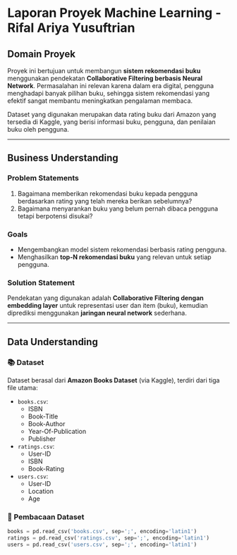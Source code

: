 # Laporan Proyek Machine Learning - Rifal Ariya Yusuftrian

## Domain Proyek

Proyek ini bertujuan untuk membangun **sistem rekomendasi buku** menggunakan pendekatan **Collaborative Filtering berbasis Neural Network**. Permasalahan ini relevan karena dalam era digital, pengguna menghadapi banyak pilihan buku, sehingga sistem rekomendasi yang efektif sangat membantu meningkatkan pengalaman membaca.

Dataset yang digunakan merupakan data rating buku dari Amazon yang tersedia di Kaggle, yang berisi informasi buku, pengguna, dan penilaian buku oleh pengguna.

---

## Business Understanding

### Problem Statements

1. Bagaimana memberikan rekomendasi buku kepada pengguna berdasarkan rating yang telah mereka berikan sebelumnya?
2. Bagaimana menyarankan buku yang belum pernah dibaca pengguna tetapi berpotensi disukai?

### Goals

- Mengembangkan model sistem rekomendasi berbasis rating pengguna.
- Menghasilkan **top-N rekomendasi buku** yang relevan untuk setiap pengguna.

### Solution Statement

Pendekatan yang digunakan adalah **Collaborative Filtering dengan embedding layer** untuk representasi user dan item (buku), kemudian diprediksi menggunakan **jaringan neural network** sederhana.

---

## Data Understanding

### 📚 Dataset

Dataset berasal dari **Amazon Books Dataset** (via Kaggle), terdiri dari tiga file utama:

- `books.csv`:
  - ISBN
  - Book-Title
  - Book-Author
  - Year-Of-Publication
  - Publisher
- `ratings.csv`:
  - User-ID
  - ISBN
  - Book-Rating
- `users.csv`:
  - User-ID
  - Location
  - Age

### 📂 Pembacaan Dataset

```python
books = pd.read_csv('books.csv', sep=';', encoding='latin1')
ratings = pd.read_csv('ratings.csv', sep=';', encoding='latin1')
users = pd.read_csv('users.csv', sep=';', encoding='latin1')
```
